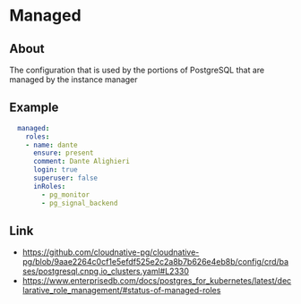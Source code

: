 # Managed

## About
The configuration that is used by the portions of PostgreSQL that are managed by the instance manager

## Example
```yaml
  managed:
    roles:
    - name: dante
      ensure: present
      comment: Dante Alighieri
      login: true
      superuser: false
      inRoles:
        - pg_monitor
        - pg_signal_backend
```

## Link
- https://github.com/cloudnative-pg/cloudnative-pg/blob/9aae2264c0cf1e5efdf525e2c2a8b7b626e4eb8b/config/crd/bases/postgresql.cnpg.io_clusters.yaml#L2330
- https://www.enterprisedb.com/docs/postgres_for_kubernetes/latest/declarative_role_management/#status-of-managed-roles